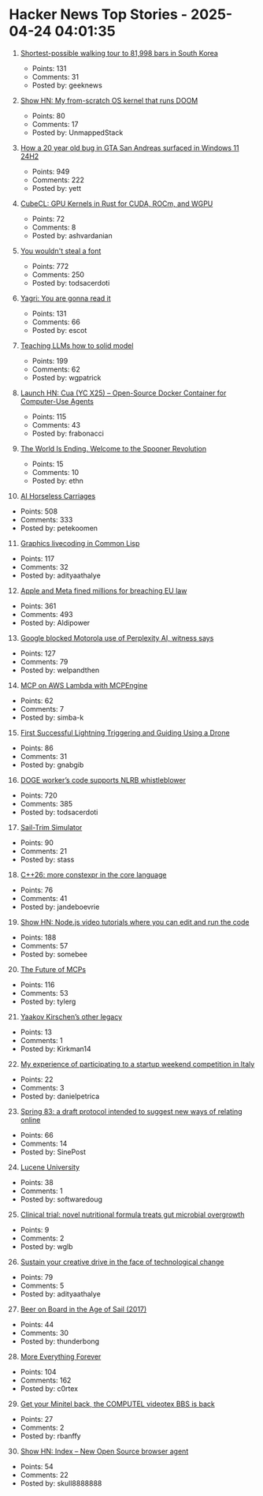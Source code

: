 # Hacker News Top Stories - 2025-04-24 04:01:35

1. [Shortest-possible walking tour to 81,998 bars in South Korea](https://www.math.uwaterloo.ca/tsp/korea/index.html)
   - Points: 131
   - Comments: 31
   - Posted by: geeknews

2. [Show HN: My from-scratch OS kernel that runs DOOM](https://github.com/UnmappedStack/TacOS)
   - Points: 80
   - Comments: 17
   - Posted by: UnmappedStack

3. [How a 20 year old bug in GTA San Andreas surfaced in Windows 11 24H2](https://cookieplmonster.github.io/2025/04/23/gta-san-andreas-win11-24h2-bug/)
   - Points: 949
   - Comments: 222
   - Posted by: yett

4. [CubeCL: GPU Kernels in Rust for CUDA, ROCm, and WGPU](https://github.com/tracel-ai/cubecl)
   - Points: 72
   - Comments: 8
   - Posted by: ashvardanian

5. [You wouldn't steal a font](https://fedi.rib.gay/notes/a6xqityngfubsz0f)
   - Points: 772
   - Comments: 250
   - Posted by: todsacerdoti

6. [Yagri: You are gonna read it](https://www.scottantipa.com/yagri)
   - Points: 131
   - Comments: 66
   - Posted by: escot

7. [Teaching LLMs how to solid model](https://willpatrick.xyz/technology/2025/04/23/teaching-llms-how-to-solid-model.html)
   - Points: 199
   - Comments: 62
   - Posted by: wgpatrick

8. [Launch HN: Cua (YC X25) – Open-Source Docker Container for Computer-Use Agents](https://github.com/trycua/cua)
   - Points: 115
   - Comments: 43
   - Posted by: frabonacci

9. [The World Is Ending. Welcome to the Spooner Revolution](https://aethn.com/posts/the-world-is-ending)
   - Points: 15
   - Comments: 10
   - Posted by: ethn

10. [AI Horseless Carriages](https://koomen.dev/essays/horseless-carriages/)
   - Points: 508
   - Comments: 333
   - Posted by: petekoomen

11. [Graphics livecoding in Common Lisp](https://kevingal.com/blog/cl-livecoding.html)
   - Points: 117
   - Comments: 32
   - Posted by: adityaathalye

12. [Apple and Meta fined millions for breaching EU law](https://ca.finance.yahoo.com/news/apple-fined-570-million-meta-094701712.html)
   - Points: 361
   - Comments: 493
   - Posted by: Aldipower

13. [Google blocked Motorola use of Perplexity AI, witness says](https://www.bloomberg.com/news/articles/2025-04-23/perplexity-executive-says-google-blocked-motorola-s-use-of-ai-assistant)
   - Points: 127
   - Comments: 79
   - Posted by: welpandthen

14. [MCP on AWS Lambda with MCPEngine](https://www.featureform.com/post/deploy-mcp-on-aws-lambda-with-mcpengine)
   - Points: 62
   - Comments: 7
   - Posted by: simba-k

15. [First Successful Lightning Triggering and Guiding Using a Drone](https://group.ntt/en/newsrelease/2025/04/18/250418a.html)
   - Points: 86
   - Comments: 31
   - Posted by: gnabgib

16. [DOGE worker’s code supports NLRB whistleblower](https://krebsonsecurity.com/2025/04/doge-workers-code-supports-nlrb-whistleblower/)
   - Points: 720
   - Comments: 385
   - Posted by: todsacerdoti

17. [Sail-Trim Simulator](https://simulator.atterwind.info/)
   - Points: 90
   - Comments: 21
   - Posted by: stass

18. [C++26: more constexpr in the core language](https://www.sandordargo.com/blog/2025/04/23/cpp26-constexpr-language-changes)
   - Points: 76
   - Comments: 41
   - Posted by: jandeboevrie

19. [Show HN: Node.js video tutorials where you can edit and run the code](undefined)
   - Points: 188
   - Comments: 57
   - Posted by: somebee

20. [The Future of MCPs](https://iamcharliegraham.substack.com/publish/post/161906169)
   - Points: 116
   - Comments: 53
   - Posted by: tylerg

21. [Yaakov Kirschen’s other legacy](https://www.jns.org/yaakov-kirschens-other-legacy/)
   - Points: 13
   - Comments: 1
   - Posted by: Kirkman14

22. [My experience of participating to a startup weekend competition in Italy](https://danielpetrica.com/my-experience-of-participating-to-a-startup-weekend-competition-in-italy/)
   - Points: 22
   - Comments: 3
   - Posted by: danielpetrica

23. [Spring 83: a draft protocol intended to suggest new ways of relating online](https://github.com/robinsloan/spring-83)
   - Points: 66
   - Comments: 14
   - Posted by: SinePost

24. [Lucene University](https://github.com/msfroh/lucene-university)
   - Points: 38
   - Comments: 1
   - Posted by: softwaredoug

25. [Clinical trial: novel nutritional formula treats gut microbial overgrowth](https://medicalxpress.com/news/2025-04-clinical-trial-nutritional-formula-effectively.html)
   - Points: 9
   - Comments: 2
   - Posted by: wglb

26. [Sustain your creative drive in the face of technological change](https://thecreativeindependent.com/people/multi-disciplinary-artist-jack-rusher-on-the-need-to-sustain-your-creative-drive-in-the-face-of-technological-change/)
   - Points: 79
   - Comments: 5
   - Posted by: adityaathalye

27. [Beer on Board in the Age of Sail (2017)](https://blog.library.si.edu/blog/2017/08/02/beer-board-age-sail/)
   - Points: 44
   - Comments: 30
   - Posted by: thunderbong

28. [More Everything Forever](https://www.nytimes.com/2025/04/23/books/review/more-everything-forever-adam-becker.html)
   - Points: 104
   - Comments: 162
   - Posted by: c0rtex

29. [Get your Minitel back, the COMPUTEL videotex BBS is back](https://cq94.medium.com/get-your-minitels-back-the-computel-videotex-bbs-is-back-1d8c42f1ea17)
   - Points: 27
   - Comments: 2
   - Posted by: rbanffy

30. [Show HN: Index – New Open Source browser agent](https://github.com/lmnr-ai/index)
   - Points: 54
   - Comments: 22
   - Posted by: skull8888888


